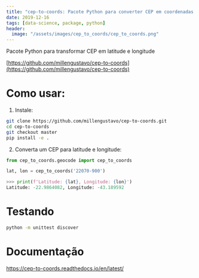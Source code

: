 ```yaml
---
title: "cep-to-coords: Pacote Python para converter CEP em coordenadas geográficas (latitude e longitude)"
date: 2019-12-16
tags: [data-science, package, python]
header:
  image: "/assets/images/cep_to_coords/cep_to_coords.png"
---
```


Pacote Python para transformar CEP em latitude e longitude

[https://github.com/millengustavo/cep-to-coords](https://github.com/millengustavo/cep-to-coords)

# Como usar:
1. Instale:
```bash
git clone https://github.com/millengustavo/cep-to-coords.git
cd cep-to-coords
git checkout master
pip install -e .
```

2. Converta um CEP para latitude e longitude:
```python
from cep_to_coords.geocode import cep_to_coords

lat, lon = cep_to_coords('22070-900')

>>> print(f'Latitude: {lat}, Longitude: {lon}')
Latitude: -22.9864082, Longitude: -43.189592
```

# Testando
```bash
python -m unittest discover
```

# Documentação

https://cep-to-coords.readthedocs.io/en/latest/
